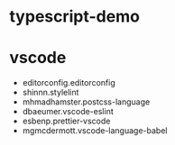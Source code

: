 # typescript-demo

# vscode

- editorconfig.editorconfig
- shinnn.stylelint
- mhmadhamster.postcss-language
- dbaeumer.vscode-eslint
- esbenp.prettier-vscode
- mgmcdermott.vscode-language-babel
